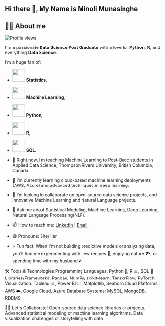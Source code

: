 ## Hi there 👋, My Name is Minoli Munasinghe

## 🙋‍♂️ About me

![Profile views](https://komarev.com/ghpvc/?username=minolirm)

I'm a passionate **Data Science Post Graduate** with a love for **Python**, **R**, and everything **Data Science**. 

I’m a huge fan of:
- <img src="images/Statistics_icon.svg" width="40" height="40"> **Statistics**,
- <img src="images/Scikit-learn_logo.svg" width="40" height="40"> **Machine Learning**,
- <img src="images/Python-logo-notext.svg" width="40" height="40"> **Python**,
- <img src="images/R_logo.svg" width="40" height="40"> **R**,
- <img src="images/SQL_logo_2019.svg" width="40" height="40"> **SQL**.


- 🔭 Right now, I’m teaching Machine Learning to Post-Bacc students in Applied Data Science, Thompson Rivers University, British Columbia, Canada.
- 🌱 I’m currently learning cloud-based machine learning deployments (AWS, Azure) and advanced techniques in deep learning.
- 👯 I’m looking to collaborate on open-source data science projects, and innovative Machine Learning and Natural Language projects.
- 💬 Ask me about Statistical Modeling, Machine Learning, Deep Learning, Natural Language Processing(NLP).
- 📫 How to reach me: [LinkedIn](https://www.linkedin.com/in/minolimunasinghe) | [Email](mailto:minolimunasinghe@outlook.com)
- 😄 Pronouns: She/Her
- ⚡ Fun fact: When I'm not building predictive models or analyzing data, you’ll find me experimenting with new recipes 🍳, enjoying nature 🏞️, or spending time with my husband 💕


🛠️ Tools & Technologies
Programming Languages: Python 🐍, R 📊, SQL 💾
Libraries/Frameworks: Pandas, NumPy, scikit-learn, TensorFlow, PyTorch
Visualization: Tableau 📊, Power BI 📈, Matplotlib, Seaborn
Cloud Platforms: AWS ☁️, Google Cloud, Azure
Database Systems: MySQL, MongoDB, RDBMS

👩‍💻 Let's Collaborate!
Open-source data science libraries or projects.
Advanced statistical modeling or machine learning algorithms.
Data visualization challenges or storytelling with data
<!--
**minolirm/minolirm** is a ✨ _special_ ✨ repository because its `README.md` (this file) appears on your GitHub profile.

Here are some ideas to get you started:

- 🔭 I’m currently working on ...
- 🌱 I’m currently learning ...
- 👯 I’m looking to collaborate on ...
- 🤔 I’m looking for help with ...
- 💬 Ask me about ...
- 📫 How to reach me: ...
- 😄 Pronouns: ...
- ⚡ Fun fact: ...
-->
